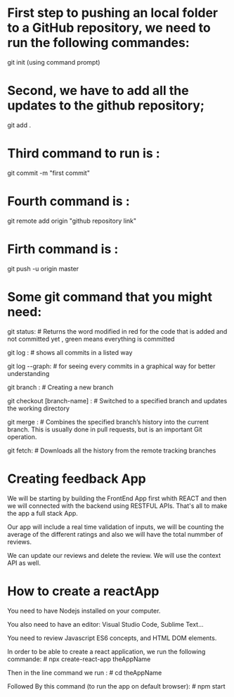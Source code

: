 
# First step to pushing an local folder to a  GitHub repository, we need to  run the following commandes:

git init (using command prompt)
# Second, we have to add all the updates to the github repository;

git add .

# Third command to run is :

git commit -m "first commit"

# Fourth command is :

git remote add origin "github repository link"

# Firth command is :

git push -u origin master

# Some git command that you might need:

git status: # Returns the word modified in red for the code that is added and not committed yet , green means everything is committed

git log : # shows all commits in a listed way

git log --graph: # for seeing every commits in a graphical way for better understanding 

git branch :  # Creating a new branch
 
git checkout [branch-name] : # Switched to a specified branch and updates the working directory

git merge : # Combines the specified branch’s history into the current branch. This is usually done in pull requests, but is an important Git operation.

git fetch: # Downloads all the history from the remote tracking branches

# Creating feedback App

We will be starting by building the FrontEnd App first whith REACT and then we will connected with the backend using RESTFUL APIs.
That's all to make the app a full stack App.

Our app will include a real time validation of inputs, we will be counting the average of the different ratings and also we will have the total nummber of reviews.

We can update our reviews and delete the review.
We will use the context API as well.

# How to create a reactApp

You need to have Nodejs installed on your computer.

You also need to have an editor: Visual Studio Code, Sublime Text...

You need to review Javascript ES6 concepts, and HTML DOM elements.

In order to be able to create a react application, we run the following commande: # npx create-react-app theAppName

Then in the line command we run : # cd theAppName

Followed By this command (to run the app on default browser): # npm start 

